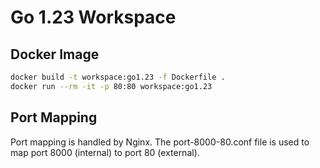 # Go 1.23 Workspace

## Docker Image

```bash
docker build -t workspace:go1.23 -f Dockerfile .
docker run --rm -it -p 80:80 workspace:go1.23
```

## Port Mapping

Port mapping is handled by Nginx. The port-8000-80.conf file is used to map port 8000 (internal) to port 80 (external).
